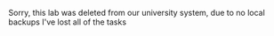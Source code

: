 Sorry, this lab was deleted from our university system, due to no local backups I've lost all of the tasks
